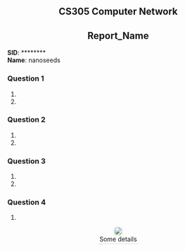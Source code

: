 ## <div>CS305 Computer Network</div>
## <div>Report_Name</div>
**SID**:  \*\*\*\*\*\*\*\*   
**Name**:  nanoseeds  


### Question 1
  1. 
  2. 

### Question 2
  1. 
  2. 

### Question 3
  1. 
  2. 

### Question 4
  1. 


<div>
  <img src="Path_Of_Picture"><br />
  <div>Some details</div>
</div>
<style type="text/css">
div{
  text-align: center;
}
div>div {
  text-align: center;
  border-bottom: 1px solid #d9d9d9;
  display: inline-block;
  padding: 2px;
}
div>img{
  border-radius: 0.3125em;
  box-shadow: 0 2px 4px 0 rgba(34,36,38,.12),0 2px 10px 0 rgba(34,36,38,.08);
}
</style>